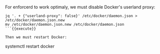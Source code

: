 For enforcerd to work optimaly, we must disable Docker's userland proxy:

```
jq '. + {"userland-proxy": false}' /etc/docker/daemon.json > /etc/docker/daemon.json.new
mv /etc/docker/daemon.json.new /etc/docker/daemon.json
```{{execute}}

Then we must restart Docker:

```
systemctl restart docker
```{{execute}}
